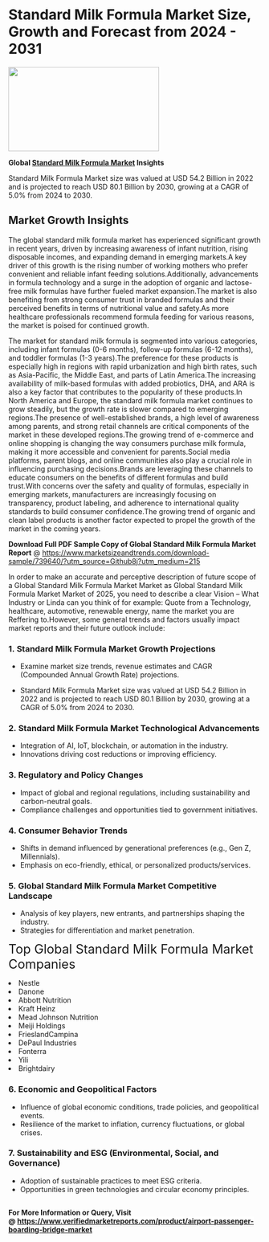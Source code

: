 <H1>Standard Milk Formula Market Size, Growth and Forecast from 2024 - 2031</H1><img class="aligncenter size-medium wp-image-584254" src="https://thirdeyenews.in/wp-content/uploads/2024/09/Global-Market-Research-300x168.jpeg" alt="" width="300" height="168" /><p><strong>Global&nbsp;<a href="https://www.marketsizeandtrends.com/download-sample/739640/?utm_source=Github8j?utm_medium=215">Standard Milk Formula Market</a> Insights</strong></p><p>Standard Milk Formula Market size was valued at USD 54.2 Billion in 2022 and is projected to reach USD 80.1 Billion by 2030, growing at a CAGR of 5.0% from 2024 to 2030.</p><p><h2>Market Growth Insights</h2> <p>The global standard milk formula market has experienced significant growth in recent years, driven by increasing awareness of infant nutrition, rising disposable incomes, and expanding demand in emerging markets.A key driver of this growth is the rising number of working mothers who prefer convenient and reliable infant feeding solutions.Additionally, advancements in formula technology and a surge in the adoption of organic and lactose-free milk formulas have further fueled market expansion.The market is also benefiting from strong consumer trust in branded formulas and their perceived benefits in terms of nutritional value and safety.As more healthcare professionals recommend formula feeding for various reasons, the market is poised for continued growth. </p> <p>The market for standard milk formula is segmented into various categories, including infant formulas (0-6 months), follow-up formulas (6-12 months), and toddler formulas (1-3 years).The preference for these products is especially high in regions with rapid urbanization and high birth rates, such as Asia-Pacific, the Middle East, and parts of Latin America.The increasing availability of milk-based formulas with added probiotics, DHA, and ARA is also a key factor that contributes to the popularity of these products.In North America and Europe, the standard milk formula market continues to grow steadily, but the growth rate is slower compared to emerging regions.The presence of well-established brands, a high level of awareness among parents, and strong retail channels are critical components of the market in these developed regions.The growing trend of e-commerce and online shopping is changing the way consumers purchase milk formula, making it more accessible and convenient for parents.Social media platforms, parent blogs, and online communities also play a crucial role in influencing purchasing decisions.Brands are leveraging these channels to educate consumers on the benefits of different formulas and build trust.With concerns over the safety and quality of formulas, especially in emerging markets, manufacturers are increasingly focusing on transparency, product labeling, and adherence to international quality standards to build consumer confidence.The growing trend of organic and clean label products is another factor expected to propel the growth of the market in the coming years.</p><p><span class=""><strong>Download Full PDF Sample Copy of Global Standard Milk Formula Market Report</strong> @ <a href="https://www.marketsizeandtrends.com/download-sample/739640/?utm_source=Github8j?utm_medium=215" target="_blank">https://www.marketsizeandtrends.com/download-sample/739640/?utm_source=Github8j?utm_medium=215</a></span></p><p>In order to make an accurate and perceptive description of future scope of a Global&nbsp;Standard Milk Formula Market Market as Global&nbsp;Standard Milk Formula Market Market of 2025, you need to describe a clear Vision &ndash; What Industry or Linda can you think of for example: Quote from a Technology, healthcare, automotive, renewable energy, name the market you are Reffering to.However, some general trends and factors usually impact market reports and their future outlook include:</p><h3>1.&nbsp;<strong>Standard Milk Formula Market Growth Projections</strong></h3><ul><li>Examine market size trends, revenue estimates and CAGR (Compounded Annual Growth Rate) projections.</li><li><p>Standard Milk Formula Market size was valued at USD 54.2 Billion in 2022 and is projected to reach USD 80.1 Billion by 2030, growing at a CAGR of 5.0% from 2024 to 2030.</p></li></ul><h3>2.&nbsp;<strong>Standard Milk Formula Market Technological Advancements</strong></h3><ul><li>Integration of AI, IoT, blockchain, or automation in the industry.</li><li>Innovations driving cost reductions or improving efficiency.</li></ul><h3>3.&nbsp;<strong>Regulatory and Policy Changes</strong></h3><ul><li>Impact of global and regional regulations, including sustainability and carbon-neutral goals.</li><li>Compliance challenges and opportunities tied to government initiatives.</li></ul><h3>4.&nbsp;<strong>Consumer Behavior Trends</strong></h3><ul><li>Shifts in demand influenced by generational preferences (e.g., Gen Z, Millennials).</li><li>Emphasis on eco-friendly, ethical, or personalized products/services.</li></ul><h3>5.&nbsp;<strong>Global Standard Milk Formula Market Competitive Landscape</strong></h3><ul><li>Analysis of key players, new entrants, and partnerships shaping the industry.</li><li>Strategies for differentiation and market penetration.</li></ul><p data-pm-slice="1 1 []"><span style="color: inherit; font-family: inherit; font-size: 25px;">Top Global Standard Milk Formula Market Companies</span></p><div class="" data-test-id=""><p><li>Nestle</li><li> Danone</li><li> Abbott Nutrition</li><li> Kraft Heinz</li><li> Mead Johnson Nutrition</li><li> Meiji Holdings</li><li> FrieslandCampina</li><li> DePaul Industries</li><li> Fonterra</li><li> Yili</li><li> Brightdairy</li></p></div><h3>6.&nbsp;<strong>Economic and Geopolitical Factors</strong></h3><ul><li>Influence of global economic conditions, trade policies, and geopolitical events.</li><li>Resilience of the market to inflation, currency fluctuations, or global crises.</li></ul><h3>7.&nbsp;<strong>Sustainability and ESG (Environmental, Social, and Governance)</strong></h3><ul><li>Adoption of sustainable practices to meet ESG criteria.</li><li>Opportunities in green technologies and circular economy principles.</li></ul><h2><strong style="font-size: 14px;">For More Information or Query, Visit @&nbsp;</strong><a style="background-color: #ffffff; font-size: 14px;" href="https://www.marketsizeandtrends.com/report/standard-milk-formula-market/" target="_blank">https://www.verifiedmarketreports.com/product/airport-passenger-boarding-bridge-market</a></h2>